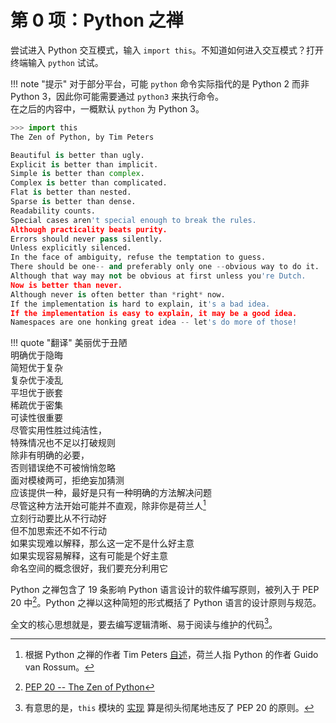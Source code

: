 # 第 0 项：Python 之禅

尝试进入 Python 交互模式，输入 `import this`。不知道如何进入交互模式？打开终端输入 `python` 试试。

!!! note "提示"
    对于部分平台，可能 `python` 命令实际指代的是 Python 2 而非 Python 3，因此你可能需要通过 `python3` 来执行命令。  
    在之后的内容中，一概默认 `python` 为 Python 3。

``` python
>>> import this
The Zen of Python, by Tim Peters

Beautiful is better than ugly.
Explicit is better than implicit.
Simple is better than complex.
Complex is better than complicated.
Flat is better than nested.
Sparse is better than dense.
Readability counts.
Special cases aren't special enough to break the rules.
Although practicality beats purity.
Errors should never pass silently.
Unless explicitly silenced.
In the face of ambiguity, refuse the temptation to guess.
There should be one-- and preferably only one --obvious way to do it.
Although that way may not be obvious at first unless you're Dutch.
Now is better than never.
Although never is often better than *right* now.
If the implementation is hard to explain, it's a bad idea.
If the implementation is easy to explain, it may be a good idea.
Namespaces are one honking great idea -- let's do more of those!
```

!!! quote "翻译"
    美丽优于丑陋  
    明确优于隐晦  
    简短优于复杂  
    复杂优于凌乱  
    平坦优于嵌套  
    稀疏优于密集  
    可读性很重要  
    尽管实用性胜过纯洁性，  
    特殊情况也不足以打破规则  
    除非有明确的必要，  
    否则错误绝不可被悄悄忽略  
    面对模棱两可，拒绝妄加猜测  
    应该提供一种，最好是只有一种明确的方法解决问题  
    尽管这种方法开始可能并不直观，除非你是荷兰人[^1]  
    立刻行动要比从不行动好  
    但不加思索还不如不行动  
    如果实现难以解释，那么这一定不是什么好主意  
    如果实现容易解释，这有可能是个好主意  
    命名空间的概念很好，我们要充分利用它

Python 之禅包含了 19 条影响 Python 语言设计的软件编写原则，被列入于 PEP 20 中[^2]。Python 之禅以这种简短的形式概括了 Python 语言的设计原则与规范。

全文的核心思想就是，要去编写逻辑清晰、易于阅读与维护的代码[^3]。

[^1]: 根据 Python 之禅的作者 Tim Peters [自述](https://softwareengineering.stackexchange.com/questions/148790/is-the-14th-line-of-the-zen-of-python-a-reference-to-dijkstra/148794#148794)，荷兰人指 Python 的作者 Guido van Rossum。
[^2]: [PEP 20 -- The Zen of Python](https://www.python.org/dev/peps/pep-0020/)
[^3]: 有意思的是，`this` 模块的 [实现](https://hg.python.org/cpython/file/3.5/Lib/this.py) 算是彻头彻尾地违反了 PEP 20 的原则。

